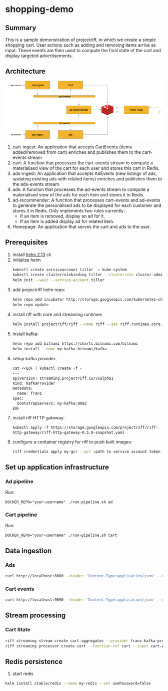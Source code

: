 # shopping-demo

## Summary

This is a sample demonstration of projectriff, in which we create a simple shopping cart.
User actions such as adding and removing items arrive as input. These events are then used
to compute the final state of the cart and display targeted advertisements.

## Architecture

![architecture](docs/imgs/riff-shopping-cart.png)

1. cart-ingest: An application that accepts CartEvents (items added/removed from cart) enriches and publishes them to the cart-events stream
1. cart: A function that processes the cart-events stream to compute a materialised view of the cart for each user and stores this cart in Redis.
1. ads-ingest: An application that accepts AdEvents (new listings of ads, updating existing ads with related items) enriches and publishes them to
the ads-events stream.
1. ads: A function that processes the ad-events stream to compute a materialised view of the ads for each item and stores it in Redis.
1. ad-recommender: A function that processes cart-events and ad-events to generate the personalised ads to be displayed for each customer and stores it in Redis. Only implements two rules currently:
    * If an item is removed, display an ad for it.
    * If an item is added display ad for related item.
1. Homepage: An application that serves the cart and ads to the user.

## Prerequisites

1. install [helm 2.13](https://github.com/helm/helm/releases/tag/v2.13.1) cli
1. initialize helm
    ```sh
    kubectl create serviceaccount tiller -n kube-system
    kubectl create clusterrolebinding tiller --clusterrole cluster-admin --serviceaccount kube-system:tiller
    helm init --wait --service-account tiller
    ```
1. add projectriff helm repo:
    ```sh
    helm repo add incubator http://storage.googleapis.com/kubernetes-charts-incubator
    helm repo update
    ```
1. install riff with core and streaming runtimes
    ```sh
    helm install projectriff/riff --name riff --set riff.runtimes.core.enabled=true --set riff.runtimes.streaming.enabled=true --devel
    ```
1. install kafka:
    ```sh
    helm repo add bitnami https://charts.bitnami.com/bitnami
    helm install --name my-kafka bitnami/kafka
    ```
1. setup kafka provider:
    ```
    cat <<EOF | kubectl create -f -
    ---
    apiVersion: streaming.projectriff.io/v1alpha1
    kind: KafkaProvider
    metadata:
      name: franz
    spec:
      bootstrapServers: my-kafka:9092
    EOF
    ```
1. install riff HTTP gateway:
    ```
    kubectl apply -f https://storage.googleapis.com/projectriff/riff-http-gateway/riff-http-gateway-0.5.0-snapshot.yaml
    ```
1. configure a container registry for riff to push built images:
    ```sh
    riff credentials apply my-gcr --gcr <path to service account token file> --set-default-image-prefix
    ```

## Set up application infrastructure

### Ad pipeline

Run:
```
DOCKER_REPO="your-username" ./run-pipeline.sh ad
```

### Cart pipeline

Run:
```
DOCKER_REPO="your-username" ./run-pipeline.sh cart
```
   
## Data ingestion

### Ads

```sh
curl http://localhost:8080 --header 'Content-Type:application/json' --data '{"itemId": 123, "message": "some great product"}'
```
### Cart events

```sh
curl http://localhost:9090 --header 'Content-Type:application/json' --data '{"userId": 42, "itemId": 123, "action": "REMOVE"}'
```

## Stream processing

### Cart State

```bash
riff streaming stream create cart-aggregates --provider franz-kafka-provisioner --content-type 'application/json'
riff streaming processor create cart --function-ref cart --input cart-events --output cart-aggregates
```

## Redis persistence

1. start redis
```bash
helm install stable/redis --name my-redis --set usePassword=false
```
